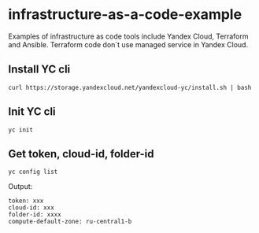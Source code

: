 # infrastructure-as-a-code-example
Examples of infrastructure as code tools include Yandex Cloud, Terraform and Ansible.
Terraform code don`t use managed service in Yandex Cloud.

## Install YC cli
```
curl https://storage.yandexcloud.net/yandexcloud-yc/install.sh | bash
```

## Init YC cli
```
yc init
```

## Get token, cloud-id, folder-id
```
yc config list
```
Output:
```
token: xxx
cloud-id: xxx
folder-id: xxxx
compute-default-zone: ru-central1-b
```
